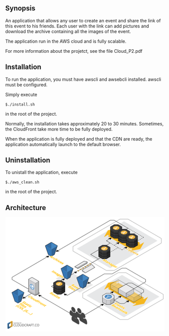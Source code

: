 ## Synopsis

An application that allows any user to create an event and share the link of this event to his friends. Each user with the link can add pictures and download the archive containing all the images of the event.

The application run in the AWS cloud and is fully scalable.

For more information about the projetct, see the file Cloud_P2.pdf

## Installation

To run the application, you must have awscli and awsebcli installed. awscli must be configured.

Simply execute

    $./install.sh

in the root of the project.

Normally, the installation takes approximately 20 to 30 minutes. Sometimes, the CloudFront take more time to be fully deployed.

When the application is fully deployed and that the CDN are ready, the application automatically launch to the default browser.

## Uninstallation

To unistall the application, execute

    $./aws_clean.sh

in the root of the project.

## Architecture

![alt tag](/pics/Arch.png?raw=true "Architecture")

